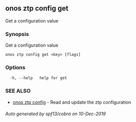 ## onos ztp config get

Get a configuration value

### Synopsis

Get a configuration value

```
onos ztp config get <key> [flags]
```

### Options

```
  -h, --help   help for get
```

### SEE ALSO

* [onos ztp config](onos_ztp_config.md)	 - Read and update the ztp configuration

###### Auto generated by spf13/cobra on 10-Dec-2019

